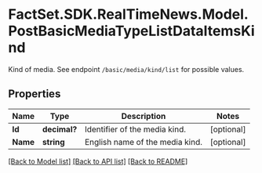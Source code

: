 # FactSet.SDK.RealTimeNews.Model.PostBasicMediaTypeListDataItemsKind
Kind of media. See endpoint `/basic/media/kind/list` for possible values.

## Properties

Name | Type | Description | Notes
------------ | ------------- | ------------- | -------------
**Id** | **decimal?** | Identifier of the media kind. | [optional] 
**Name** | **string** | English name of the media kind. | [optional] 

[[Back to Model list]](../README.md#documentation-for-models) [[Back to API list]](../README.md#documentation-for-api-endpoints) [[Back to README]](../README.md)

